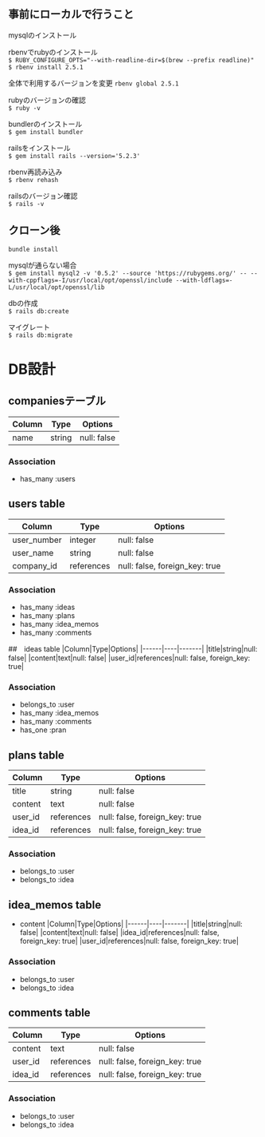 ## 事前にローカルで行うこと

mysqlのインストール

rbenvでrubyのインストール  
`$ RUBY_CONFIGURE_OPTS="--with-readline-dir=$(brew --prefix readline)"`
`$ rbenv install 2.5.1`

全体で利用するバージョンを変更
`rbenv global 2.5.1`

rubyのバージョンの確認  
`$ ruby -v`

bundlerのインストール  
`$ gem install bundler`

railsをインストール  
`$ gem install rails --version='5.2.3'`

rbenv再読み込み  
`$ rbenv rehash`

railsのバージョン確認  
`$ rails -v`


## クローン後

`bundle install`

mysqlが通らない場合  
`$ gem install mysql2 -v '0.5.2' --source 'https://rubygems.org/' -- --with-cppflags=-I/usr/local/opt/openssl/include --with-ldflags=-L/usr/local/opt/openssl/lib`

dbの作成  
`$ rails db:create`

マイグレート  
`$ rails db:migrate`


# DB設計

## companiesテーブル
|Column|Type|Options|
|------|----|-------|
|name|string|null: false|

### Association
- has_many :users


## users table
|Column|Type|Options|
|------|----|-------|
|user_number|integer|null: false|
|user_name|string|null: false|
|company_id|references|null: false, foreign_key: true|

### Association
- has_many :ideas
- has_many :plans
- has_many :idea_memos
- has_many :comments


##　ideas table
|Column|Type|Options|
|------|----|-------|
|title|string|null: false|
|content|text|null: false|
|user_id|references|null: false, foreign_key: true|

### Association
- belongs_to :user
- has_many :idea_memos
- has_many :comments
- has_one :pran


## plans table
|Column|Type|Options|
|------|----|-------|
|title|string|null: false|
|content|text|null: false|
|user_id|references|null: false, foreign_key: true|
|idea_id|references|null: false, foreign_key: true|

### Association
- belongs_to :user
- belongs_to :idea


## idea_memos table
- content
|Column|Type|Options|
|------|----|-------|
|title|string|null: false|
|content|text|null: false|
|idea_id|references|null: false, foreign_key: true|
|user_id|references|null: false, foreign_key: true|

### Association
- belongs_to :user
- belongs_to :idea


## comments table
|Column|Type|Options|
|------|----|-------|
|content|text|null: false|
|user_id|references|null: false, foreign_key: true|
|idea_id|references|null: false, foreign_key: true|


### Association
- belongs_to :user
- belongs_to :idea




